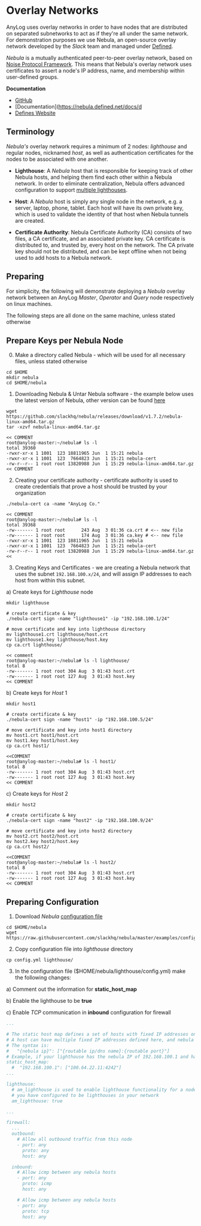# Overlay Networks

AnyLog uses overlay networks in order to have nodes that are distributed on separated subnetworks to act as if they're all
under the same network. For demonstration purposes we use Nebula, an open-source overlay network developed by the _Slack_ 
team and managed under [Defined](https://www.defined.net/). 

_Nebula_ is a mutually authenticated peer-to-peer overlay network, based on [Noise Protocol Framework](https://noiseprotocol.org/). 
This means that Nebula's overlay network uses certificates to assert a node's IP address, name, and membership within user-defined groups. 

**Documentation**
* [GitHub](https://github.com/slackhq/nebula)
* [Documentation](https://nebula.defined.net/docs/d
* [Defines Website](https://www.defined.net/)

## Terminology 
_Nebula's_ overlay network requires a minimum of 2 nodes: _lighthouse_ and regular nodes, nicknamed _host_, as well as 
authentication certificates for the nodes to be associated with one another.  

* **Lighthouse**: A _Nebula_ host that is responsible for keeping track of other Nebula hosts, and helping them find each 
other within a Nebula network. In order to eliminate centralization, Nebula offers advanced configuration to support 
[multiple lighthouses](https://www.defined.net/blog/newsletter-admin-api-cert-rotation-multiple-lighthouses/#support-for-multiple-lighthouses).

* **Host**: A _Nebula_ host is simply any single node in the network, e.g. a server, laptop, phone, tablet. Each host will 
have its own private key, which is used to validate the identity of that host when Nebula tunnels are created.

* **Certificate Authority**: Nebula Certificate Authority (CA) consists of two files, a CA certificate, and an associated 
private key. CA certificate is distributed to, and trusted by, every host on the network. The CA private key should not be 
distributed, and can be kept offline when not being used to add hosts to a Nebula network.

## Preparing 
For simplicity, the following will demonstrate deploying a _Nebula_ overlay network between an AnyLog _Master_, _Operator_
and _Query_ node respectively on linux machines.

The following steps are all done on the same machine, unless stated otherwise

## Prepare Keys per Nebula Node
0. Make a directory called Nebula - which will be used for all necessary files, unless stated otherwise 
```shell
cd $HOME
mkdir nebula 
cd $HOME/nebula
```
1. Downloading Nebula & Untar Nebula software - the example below uses the latest version of Nebula, other version can be found [here](https://github.com/slackhq/nebula/releases)   
```shell
wget https://github.com/slackhq/nebula/releases/download/v1.7.2/nebula-linux-amd64.tar.gz
tar -xzvf nebula-linux-amd64.tar.gz 

<< COMMENT
root@anylog-master:~/nebula# ls -l 
total 39360
-rwxr-xr-x 1 1001  123 18811965 Jun  1 15:21 nebula
-rwxr-xr-x 1 1001  123  7664823 Jun  1 15:21 nebula-cert
-rw-r--r-- 1 root root 13820988 Jun  1 15:29 nebula-linux-amd64.tar.gz
<< COMMENT
```

2. Creating your certificate authority - certificate authority is used to create credentials that prove a host should be trusted by your organization
```shell
./nebula-cert ca -name "AnyLog Co."

<< COMMENT
root@anylog-master:~/nebula# ls -l 
total 39368
-rw------- 1 root root      243 Aug  3 01:36 ca.crt # <-- new file 
-rw------- 1 root root      174 Aug  3 01:36 ca.key # <-- new file 
-rwxr-xr-x 1 1001  123 18811965 Jun  1 15:21 nebula
-rwxr-xr-x 1 1001  123  7664823 Jun  1 15:21 nebula-cert
-rw-r--r-- 1 root root 13820988 Jun  1 15:29 nebula-linux-amd64.tar.gz
<< 
```

3. Creating Keys and Certificates - we are creating a Nebula network that uses the subnet `192.168.100.x/24`, and will assign 
IP addresses to each host from within this subnet.

a) Create keys for _Lighthouse_ node
```shell
mkdir lighthouse 

# create certificate & key  
./nebula-cert sign -name "lighthouse1" -ip "192.168.100.1/24"

# move certificate and key into lighthouse directory 
mv lighthouse1.crt lighthouse/host.crt 
mv lighthouse1.key lighthouse/host.key
cp ca.crt lighthouse/

<< comment 
root@anylog-master:~/nebula# ls -l lighthouse/
total 8
-rw------- 1 root root 304 Aug  3 01:43 host.crt
-rw------- 1 root root 127 Aug  3 01:43 host.key
<< COMMENT 
 ```

b) Create keys for _Host_ 1 
```shell
mkdir host1 

# create certificate & key  
./nebula-cert sign -name "host1" -ip "192.168.100.5/24"

# move certificate and key into host1 directory 
mv host1.crt host1/host.crt 
mv host1.key host1/host.key
cp ca.crt host1/

<<COMMENT 
root@anylog-master:~/nebula# ls -l host1/
total 8
-rw------- 1 root root 304 Aug  3 01:43 host.crt
-rw------- 1 root root 127 Aug  3 01:43 host.key
<< COMMENT 
 ```

c) Create keys for _Host_ 2
```shell
mkdir host2

# create certificate & key  
./nebula-cert sign -name "host2" -ip "192.168.100.9/24"

# move certificate and key into host2 directory 
mv host2.crt host2/host.crt 
mv host2.key host2/host.key
cp ca.crt host2/

<<COMMENT 
root@anylog-master:~/nebula# ls -l host2/
total 8
-rw------- 1 root root 304 Aug  3 01:43 host.crt
-rw------- 1 root root 127 Aug  3 01:43 host.key
<< COMMENT 
 ```

## Preparing Configuration 
1. Download _Nebula_ [configuration file](https://github.com/slackhq/nebula/blob/master/examples/config.yml)
```shell
cd $HOME/nebula 
wget https://raw.githubusercontent.com/slackhq/nebula/master/examples/config.yml
```

2. Copy configuration file into _lighthouse_ directory
```shell
cp config.yml lighthouse/
```

3. In the configuration file ($HOME/nebula/lighthouse/config.yml) make the following changes:

a) Comment out the information for **static_host_map**

b) Enable the lighthouse to be **true**

c) Enable _TCP_ communication in **inbound** configuration for firewall   

```yaml
...

# The static host map defines a set of hosts with fixed IP addresses on the internet (or any network).
# A host can have multiple fixed IP addresses defined here, and nebula will try each when establishing a tunnel.
# The syntax is:
#   "{nebula ip}": ["{routable ip/dns name}:{routable port}"]
# Example, if your lighthouse has the nebula IP of 192.168.100.1 and has the real ip address of 100.64.22.11 and runs on port 4242:
static_host_map:
  #  "192.168.100.1": ["100.64.22.11:4242"]
...

lighthouse:
  # am_lighthouse is used to enable lighthouse functionality for a node. This should ONLY be true on nodes
  # you have configured to be lighthouses in your network
  am_lighthouse: true

... 

firewall:
  ... 
  outbound:
    # Allow all outbound traffic from this node
    - port: any
      proto: any
      host: any

  inbound:
    # Allow icmp between any nebula hosts
    - port: any
      proto: icmp
      host: any

    # Allow icmp between any nebula hosts
    - port: any
      proto: tcp
      host: any
```